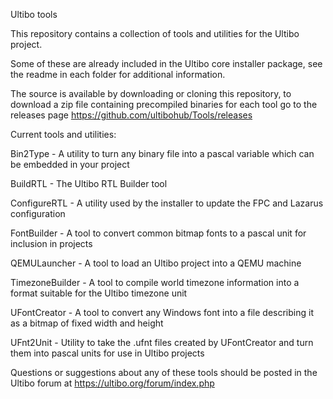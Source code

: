 Ultibo tools

This repository contains a collection of tools and utilities for the Ultibo project.

Some of these are already included in the Ultibo core installer package, see the readme in each folder for additional information.

The source is available by downloading or cloning this repository, to download a zip file containing precompiled binaries for each tool go to the releases page https://github.com/ultibohub/Tools/releases


Current tools and utilities:

Bin2Type - A utility to turn any binary file into a pascal variable which can be embedded in your project

BuildRTL - The Ultibo RTL Builder tool

ConfigureRTL - A utility used by the installer to update the FPC and Lazarus configuration

FontBuilder - A tool to convert common bitmap fonts to a pascal unit for inclusion in projects

QEMULauncher - A tool to load an Ultibo project into a QEMU machine

TimezoneBuilder - A tool to compile world timezone information into a format suitable for the Ultibo timezone unit

UFontCreator - A tool to convert any Windows font into a file describing it as a bitmap of fixed width and height

UFnt2Unit - Utility to take the .ufnt files created by UFontCreator and turn them into pascal units for use in Ultibo projects


Questions or suggestions about any of these tools should be posted in the Ultibo forum at https://ultibo.org/forum/index.php